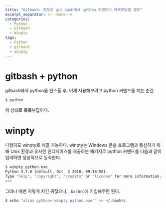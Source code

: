 ```yaml
---
title: "Gitbash: 윈도우 git bash에서 python 커맨드가 묵묵부답일 경우"
excerpt_separator: <!--more-->
categories:
  - Python 
  - Gitbash  
  - Winpty
tags: 
  - Python 
  - gitbash
  - winpty
---
```


# gitbash + python
gitbash에서 python을 인스톨 후, 이제 사용해보려고 python 커맨드를 치는 순간.
```bash
$ python
```
위 상태로 묵묵부답이다.

<!--more-->

# winpty 
다행히도 winpty로 해결 가능하다. winpty는 Windows 콘솔 프로그램과 통신하기 위해 Unix 환경과 유사한 인터페이스를 제공하는 패키지로 python 커맨드를 다음과 같이 입력하면 정상적으로 동작한다.
```bash
$ winpty python.exe
Python 3.7.0 (default, Oct  2 2018, 09:18:58)
Type "help", "copyright", "credits" or "license" for more information.
>>>
```
그러나 매번 저렇게 치긴 귀찮으니, `.bashrc`에 기입해주면 된다.
```bash
$ echo "alias python='winpty python.exe'" >> ~/.bashrc
```

